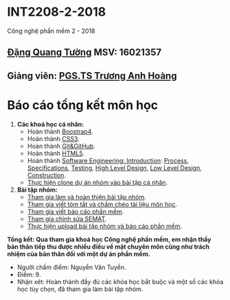 ﻿# INT2208-2-2018
Công nghệ phần mềm 2 - 2018 
## [Đặng Quang Tường](https://github.com/vuvihi) MSV: 16021357
## Giảng viên: [PGS.TS Trương Anh Hoàng](http://www.uet.vnu.edu.vn/~hoangta/)
# Báo cáo tổng kết môn học

1. **Các khoá học cá nhân:**
	- Hoàn thành [Boostrap4](https://github.com/truonganhhoang/INT2208-2-2018/blob/master/DangQuangTuong/Boostrap4/complete.png).
	- Hoàn thành [CSS3](https://github.com/truonganhhoang/INT2208-2-2018/blob/master/DangQuangTuong/CSS3/Complete.png).
	- Hoàn thành [Git&GitHub](https://github.com/truonganhhoang/INT2208-2-2018/blob/master/DangQuangTuong/Git%26GitHub/Complete%20Git%26Github.jpg).
	- Hoàn thành [HTML5](https://github.com/truonganhhoang/INT2208-2-2018/blob/master/DangQuangTuong/HTML%205/Complete.jpg).
	- Hoàn thành [Software Engineering: Introduction](https://github.com/truonganhhoang/INT2208-2-2018/blob/master/DangQuangTuong/SoftEng/complete.png): [Process](https://github.com/truonganhhoang/INT2208-2-2018/blob/master/DangQuangTuong/process.png), [Specifications](https://github.com/truonganhhoang/INT2208-2-2018/blob/master/DangQuangTuong/specifications.png), [Testing](https://github.com/truonganhhoang/INT2208-2-2018/blob/master/DangQuangTuong/testing.png), [High Level Design](https://github.com/truonganhhoang/INT2208-2-2018/blob/master/DangQuangTuong/highleveldesign.png), [Low Level Design](https://github.com/truonganhhoang/INT2208-2-2018/blob/master/DangQuangTuong/lowleveldesign.png), [Construction](https://github.com/truonganhhoang/INT2208-2-2018/blob/master/DangQuangTuong/construction.png).
	- [Thực hiện clone dự án nhóm vào bài tập cá nhân](https://github.com/truonganhhoang/INT2208-2-2018/tree/master/DangQuangTuong/Demo).
2. **Bài tập nhóm:**
	- [Tham gia làm và hoàn thiện bài tập nhóm](https://github.com/truonganhhoang/INT2208-2-2018/tree/master/nhom-4T).
	- [Tham gia viết tóm tắt và chấm chéo tài liệu môn học](https://docs.google.com/document/d/1a4i_31R8WBUAnF91syr1FwBpKoAiTY6rEJt1xWjb74M/edit#heading=h.96he3yu1bnz4).
	- [Tham gia viết báo cáo phần mềm](https://docs.google.com/document/d/1Lh95iyfd_GO0_WQroUXx-cMFoXA_DFEgINa5PdJLaIo/edit?usp=sharing).
	- [Tham gia chỉnh sửa SEMAT](https://github.com/truonganhhoang/INT2208-2-2018/blob/master/nhom-4T/SEMAT.xlsx).
	- [Thực hiện upload bài tập nhóm và báo cáo phần mềm](https://github.com/vuvihi/INT2208-2-2018/tree/master/nhom-4T).

**Tổng kết: Qua tham gia khoá học Công nghệ phần mềm, em nhận thấy bản thân tiếp thu được nhiều điều về mặt chuyên môn cũng như trách nhiệm của bản thân đối với một dự án phần mềm.**

- Người chấm điểm: Nguyễn Văn Tuyền.
- Điểm: 9.
- Nhận xét: Hoàn thành đầy đủ các khóa học bắt buộc và một số các khóa học tùy chọn, đã tham gia làm bài tập nhóm.
